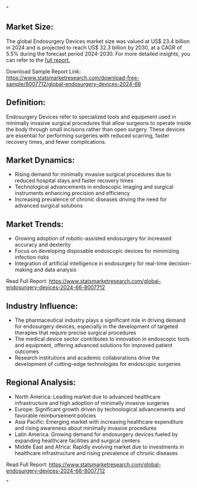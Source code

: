 "<h2>Market Size:</h2>
<p>The global Endosurgery Devices market size was valued at US$ 23.4 billion in 2024 and is projected to reach US$ 32.3 billion by 2030, at a CAGR of 5.5% during the forecast period 2024-2030. For more detailed insights, you can refer to the <a href='https://www.statsmarketresearch.com/global-endosurgery-devices-2024-66-8007712'>full report.</a></p>
<p>Download Sample Report Link: <a href='https://www.statsmarketresearch.com/download-free-sample/8007712/global-endosurgery-devices-2024-66'>https://www.statsmarketresearch.com/download-free-sample/8007712/global-endosurgery-devices-2024-66</a> </p>

<h2>Definition:</h2>
<p>Endosurgery Devices refer to specialized tools and equipment used in minimally invasive surgical procedures that allow surgeons to operate inside the body through small incisions rather than open surgery. These devices are essential for performing surgeries with reduced scarring, faster recovery times, and fewer complications.</p>

<h2>Market Dynamics:</h2>
<ul>
  <li>Rising demand for minimally invasive surgical procedures due to reduced hospital stays and faster recovery times</li>
  <li>Technological advancements in endoscopic imaging and surgical instruments enhancing precision and efficiency</li>
  <li>Increasing prevalence of chronic diseases driving the need for advanced surgical solutions</li>
</ul>

<h2>Market Trends:</h2>
<ul>
  <li>Growing adoption of robotic-assisted endosurgery for increased accuracy and dexterity</li>
  <li>Focus on developing disposable endoscopic devices for minimizing infection risks</li>
  <li>Integration of artificial intelligence in endosurgery for real-time decision-making and data analysis</li>
</ul>
<p>Read Full Report: <a href='https://www.statsmarketresearch.com/global-endosurgery-devices-2024-66-8007712'>https://www.statsmarketresearch.com/global-endosurgery-devices-2024-66-8007712</a></p>

<h2>Industry Influence:</h2>
<ul>
  <li>The pharmaceutical industry plays a significant role in driving demand for endosurgery devices, especially in the development of targeted therapies that require precise surgical procedures</li>
  <li>The medical device sector contributes to innovation in endoscopic tools and equipment, offering advanced solutions for improved patient outcomes</li>
  <li>Research institutions and academic collaborations drive the development of cutting-edge technologies for endoscopic surgeries</li>
</ul>

<h2>Regional Analysis:</h2>
<ul>
  <li>North America: Leading market due to advanced healthcare infrastructure and high adoption of minimally invasive surgeries</li>
  <li>Europe: Significant growth driven by technological advancements and favorable reimbursement policies</li>
  <li>Asia Pacific: Emerging market with increasing healthcare expenditure and rising awareness about minimally invasive procedures</li>
  <li>Latin America: Growing demand for endosurgery devices fueled by expanding healthcare facilities and surgical centers</li>
  <li>Middle East and Africa: Rapidly evolving market due to investments in healthcare infrastructure and rising prevalence of chronic diseases</li>
</ul>
<p>Read Full Report: <a href='https://www.statsmarketresearch.com/global-endosurgery-devices-2024-66-8007712'>https://www.statsmarketresearch.com/global-endosurgery-devices-2024-66-8007712</a></p>"
